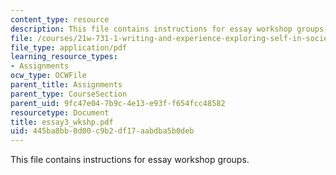 ```yaml
---
content_type: resource
description: This file contains instructions for essay workshop groups.
file: /courses/21w-731-1-writing-and-experience-exploring-self-in-society-spring-2004/445ba8bb0d00c9b2df17aabdba5b0deb_essay3_wkshp.pdf
file_type: application/pdf
learning_resource_types:
- Assignments
ocw_type: OCWFile
parent_title: Assignments
parent_type: CourseSection
parent_uid: 9fc47e04-7b9c-4e13-e93f-f654fcc48582
resourcetype: Document
title: essay3_wkshp.pdf
uid: 445ba8bb-0d00-c9b2-df17-aabdba5b0deb
---
```

This file contains instructions for essay workshop groups.

